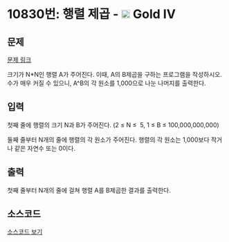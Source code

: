# 10830번: 행렬 제곱 - <img src="https://static.solved.ac/tier_small/12.svg" style="height:20px" /> Gold IV

<!-- performance -->

<!-- 문제 제출 후 깃허브에 푸시를 했을 때 제출한 코드의 성능이 입력될 공간입니다.-->

<!-- end -->

## 문제

[문제 링크](https://boj.kr/10830)

<p>크기가 N*N인 행렬 A가 주어진다. 이때, A의 B제곱을 구하는 프로그램을 작성하시오. 수가 매우 커질 수 있으니, A^B의 각 원소를 1,000으로 나눈 나머지를 출력한다.</p>

## 입력

<p>첫째 줄에 행렬의 크기 N과 B가 주어진다. (2&nbsp;≤ N ≤ &nbsp;5, 1 ≤ B ≤ 100,000,000,000)</p>

<p>둘째 줄부터 N개의 줄에 행렬의 각 원소가&nbsp;주어진다. 행렬의 각 원소는 1,000보다 작거나 같은&nbsp;자연수 또는 0이다.</p>

## 출력

<p>첫째 줄부터 N개의 줄에 걸쳐 행렬 A를 B제곱한 결과를 출력한다.</p>

## 소스코드

[소스코드 보기](Main.java)